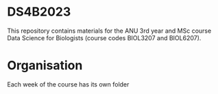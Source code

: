 # DS4B2023

This repository contains materials for the ANU 3rd year and MSc course Data Science for Biologists (course codes BIOL3207 and BIOL6207).

# Organisation

Each week of the course has its own folder
